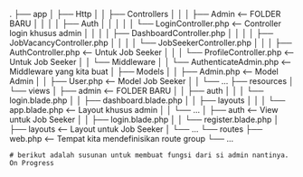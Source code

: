 .
├── app
│   ├── Http
│   │   ├── Controllers
│   │   │   ├── Admin                 <-- FOLDER BARU
│   │   │   │   ├── Auth
│   │   │   │   │   └── LoginController.php  <-- Controller login khusus admin
│   │   │   │   ├── DashboardController.php
│   │   │   │   ├── JobVacancyController.php
│   │   │   │   └── JobSeekerController.php
│   │   │   ├── AuthController.php      <-- Untuk Job Seeker
│   │   │   └── ProfileController.php   <-- Untuk Job Seeker
│   │   └── Middleware
│   │       └── AuthenticateAdmin.php   <-- Middleware yang kita buat
│   ├── Models
│   │   ├── Admin.php                 <-- Model Admin
│   │   ├── User.php                  <-- Model Job Seeker
│   │   └── ...
├── resources
│   └── views
│       ├── admin                     <-- FOLDER BARU
│       │   ├── auth
│       │   │   └── login.blade.php
│       │   ├── dashboard.blade.php
│       │   ├── layouts
│       │   │   └── app.blade.php       <-- Layout khusus admin
│       │   └── ...
│       ├── auth                      <-- View untuk Job Seeker
│       │   ├── login.blade.php
│       │   └── register.blade.php
│       ├── layouts                   <-- Layout untuk Job Seeker
│       └── ...
└── routes
    ├── web.php                     <-- Tempat kita mendefinisikan route group
    └── ...

    # berikut adalah susunan untuk membuat fungsi dari si admin nantinya. On Progress
